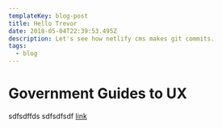 ```yaml
---
templateKey: blog-post
title: Hello Trevor
date: 2018-05-04T22:39:53.495Z
description: Let's see how netlify cms makes git commits.
tags:
  - blog
---
```

# Government Guides to UX

sdfsdffds
sdfsdfsdf
[link](www.google.com)
